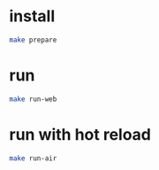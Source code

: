# install

```sh
make prepare
```

# run
```sh
make run-web
```

# run with hot reload
```sh
make run-air
```